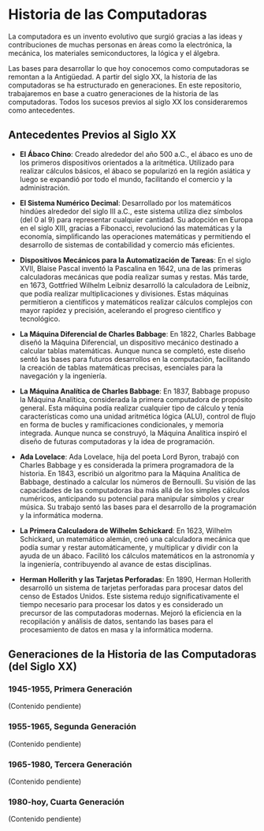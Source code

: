# Historia de las Computadoras

La computadora es un invento evolutivo que surgió gracias a las ideas y contribuciones de muchas personas en áreas como la electrónica, la mecánica, los materiales semiconductores, la lógica y el álgebra.

Las bases para desarrollar lo que hoy conocemos como computadoras se remontan a la Antigüedad. A partir del siglo XX, la historia de las computadoras se ha estructurado en generaciones. En este repositorio, trabajaremos en base a cuatro generaciones de la historia de las computadoras. Todos los sucesos previos al siglo XX los consideraremos como antecedentes.

## Antecedentes Previos al Siglo XX

- **El Ábaco Chino**: Creado alrededor del año 500 a.C., el ábaco es uno de los primeros dispositivos orientados a la aritmética. Utilizado para realizar cálculos básicos, el ábaco se popularizó en la región asiática y luego se expandió por todo el mundo, facilitando el comercio y la administración.

- **El Sistema Numérico Decimal**: Desarrollado por los matemáticos hindúes alrededor del siglo III a.C., este sistema utiliza diez símbolos (del 0 al 9) para representar cualquier cantidad. Su adopción en Europa en el siglo XIII, gracias a Fibonacci, revolucionó las matemáticas y la economía, simplificando las operaciones matemáticas y permitiendo el desarrollo de sistemas de contabilidad y comercio más eficientes.

- **Dispositivos Mecánicos para la Automatización de Tareas**: En el siglo XVII, Blaise Pascal inventó la Pascalina en 1642, una de las primeras calculadoras mecánicas que podía realizar sumas y restas. Más tarde, en 1673, Gottfried Wilhelm Leibniz desarrolló la calculadora de Leibniz, que podía realizar multiplicaciones y divisiones. Estas máquinas permitieron a científicos y matemáticos realizar cálculos complejos con mayor rapidez y precisión, acelerando el progreso científico y tecnológico.

- **La Máquina Diferencial de Charles Babbage**: En 1822, Charles Babbage diseñó la Máquina Diferencial, un dispositivo mecánico destinado a calcular tablas matemáticas. Aunque nunca se completó, este diseño sentó las bases para futuros desarrollos en la computación, facilitando la creación de tablas matemáticas precisas, esenciales para la navegación y la ingeniería.

- **La Máquina Analítica de Charles Babbage**: En 1837, Babbage propuso la Máquina Analítica, considerada la primera computadora de propósito general. Esta máquina podía realizar cualquier tipo de cálculo y tenía características como una unidad aritmética lógica (ALU), control de flujo en forma de bucles y ramificaciones condicionales, y memoria integrada. Aunque nunca se construyó, la Máquina Analítica inspiró el diseño de futuras computadoras y la idea de programación.

- **Ada Lovelace**: Ada Lovelace, hija del poeta Lord Byron, trabajó con Charles Babbage y es considerada la primera programadora de la historia. En 1843, escribió un algoritmo para la Máquina Analítica de Babbage, destinado a calcular los números de Bernoulli. Su visión de las capacidades de las computadoras iba más allá de los simples cálculos numéricos, anticipando su potencial para manipular símbolos y crear música. Su trabajo sentó las bases para el desarrollo de la programación y la informática moderna.

- **La Primera Calculadora de Wilhelm Schickard**: En 1623, Wilhelm Schickard, un matemático alemán, creó una calculadora mecánica que podía sumar y restar automáticamente, y multiplicar y dividir con la ayuda de un ábaco. Facilitó los cálculos matemáticos en la astronomía y la ingeniería, contribuyendo al avance de estas disciplinas.

- **Herman Hollerith y las Tarjetas Perforadas**: En 1890, Herman Hollerith desarrolló un sistema de tarjetas perforadas para procesar datos del censo de Estados Unidos. Este sistema redujo significativamente el tiempo necesario para procesar los datos y es considerado un precursor de las computadoras modernas. Mejoró la eficiencia en la recopilación y análisis de datos, sentando las bases para el procesamiento de datos en masa y la informática moderna.

## Generaciones de la Historia de las Computadoras (del Siglo XX)

### 1945-1955, Primera Generación

(Contenido pendiente)

### 1955-1965, Segunda Generación

(Contenido pendiente)

### 1965-1980, Tercera Generación

(Contenido pendiente)

### 1980-hoy, Cuarta Generación

(Contenido pendiente)
